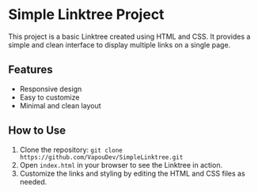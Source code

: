 # Simple Linktree Project

This project is a basic Linktree created using HTML and CSS. It provides a simple and clean interface to display multiple links on a single page.

## Features

- Responsive design
- Easy to customize
- Minimal and clean layout

## How to Use

1. Clone the repository: `git clone https://github.com/VapouDev/SimpleLinktree.git`
2. Open `index.html` in your browser to see the Linktree in action.
3. Customize the links and styling by editing the HTML and CSS files as needed.
